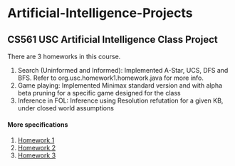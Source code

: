 # Artificial-Intelligence-Projects
## CS561 USC Artificial Intelligence Class Project

There are 3 homeworks in this course.
1. Search (Uninformed and Informed): Implemented A-Star, UCS, DFS and BFS. Refer to org.usc.homework1.homework.java for more info. 
1. Game playing: Implemented Minimax standard version and with alpha beta pruning for a specific game designed for the class 
1. Inference in FOL: Inference using Resolution refutation for a given KB, under closed world assumptions

#### More specifications
1. [Homework 1]("https://github.com/srirambaskaran/Artificial-Intelligence-Projects/blob/master/hw1-csci561-f16.pdf")
1. [Homework 2]("https://github.com/srirambaskaran/Artificial-Intelligence-Projects/blob/master/hw2-csci561-f16.pdf")
1. [Homework 3]("https://github.com/srirambaskaran/Artificial-Intelligence-Projects/blob/master/hw3-csci561-f16.pdf")

